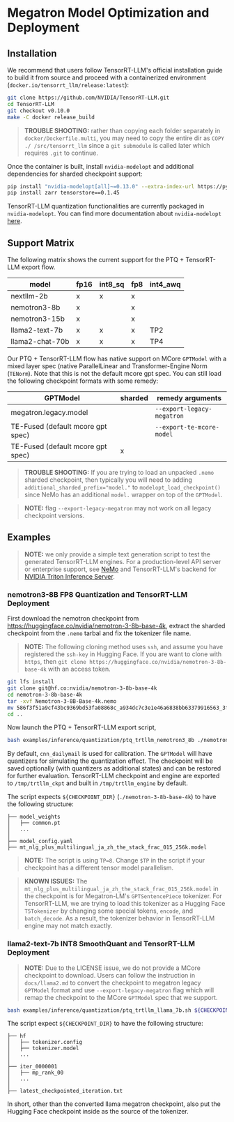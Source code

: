 # Megatron Model Optimization and Deployment

## Installation
We recommend that users follow TensorRT-LLM's official installation guide to build it from source
and proceed with a containerized environment (`docker.io/tensorrt_llm/release:latest`):

```sh
git clone https://github.com/NVIDIA/TensorRT-LLM.git
cd TensorRT-LLM
git checkout v0.10.0
make -C docker release_build
```

> **TROUBLE SHOOTING:** rather than copying each folder separately in `docker/Dockerfile.multi`,
> you may need to copy the entire dir as `COPY ./ /src/tensorrt_llm` since a `git submodule` is
> called later which requires `.git` to continue.

Once the container is built, install `nvidia-modelopt` and additional dependencies for sharded checkpoint support:
```sh
pip install "nvidia-modelopt[all]~=0.13.0" --extra-index-url https://pypi.nvidia.com
pip install zarr tensorstore==0.1.45
```
TensorRT-LLM quantization functionalities are currently packaged in `nvidia-modelopt`.
You can find more documentation about `nvidia-modelopt` [here](https://nvidia.github.io/TensorRT-Model-Optimizer/).

## Support Matrix

The following matrix shows the current support for the PTQ + TensorRT-LLM export flow.

| model                       | fp16 | int8_sq | fp8 | int4_awq |
|-----------------------------|------|---------| ----| -------- |
| nextllm-2b                  | x    | x       |   x |          |
| nemotron3-8b                | x    |         |   x |          |
| nemotron3-15b               | x    |         |   x |          |
| llama2-text-7b              | x    | x       |   x |      TP2 |
| llama2-chat-70b             | x    | x       |   x |      TP4 |

Our PTQ + TensorRT-LLM flow has native support on MCore `GPTModel` with a mixed layer spec (native ParallelLinear
and Transformer-Engine Norm (`TENorm`). Note that this is not the default mcore gpt spec. You can still load the
following checkpoint formats with some remedy:

| GPTModel                          | sharded |                        remedy arguments     |
|-----------------------------------|---------|---------------------------------------------|
| megatron.legacy.model             |         | `--export-legacy-megatron` |
| TE-Fused (default mcore gpt spec) |         | `--export-te-mcore-model`       |
| TE-Fused (default mcore gpt spec) |       x |                                             |

> **TROUBLE SHOOTING:** If you are trying to load an unpacked `.nemo` sharded checkpoint, then typically you will
> need to adding `additional_sharded_prefix="model."` to `modelopt_load_checkpoint()` since NeMo has an additional
> `model.` wrapper on top of the `GPTModel`.

> **NOTE:** flag `--export-legacy-megatron` may not work on all legacy checkpoint versions.

## Examples

> **NOTE:** we only provide a simple text generation script to test the generated TensorRT-LLM engines. For
> a production-level API server or enterprise support, see [NeMo](https://github.com/NVIDIA/NeMo) and TensorRT-LLM's
> backend for [NVIDIA Triton Inference Server](https://developer.nvidia.com/nvidia-triton-inference-server).

### nemotron3-8B FP8 Quantization and TensorRT-LLM Deployment
First download the nemotron checkpoint from https://huggingface.co/nvidia/nemotron-3-8b-base-4k, extract the
sharded checkpoint from the `.nemo` tarbal and fix the tokenizer file name.

> **NOTE:** The following cloning method uses `ssh`, and assume you have registered the `ssh-key` in Hugging Face.
> If you are want to clone with `https`, then `git clone https://huggingface.co/nvidia/nemotron-3-8b-base-4k` with an access token.

```sh
git lfs install
git clone git@hf.co:nvidia/nemotron-3-8b-base-4k
cd nemotron-3-8b-base-4k
tar -xvf Nemotron-3-8B-Base-4k.nemo
mv 586f3f51a9cf43bc9369bd53fa08868c_a934dc7c3e1e46a6838bb63379916563_3feba89c944047c19d5a1d0c07a85c32_mt_nlg_plus_multilingual_ja_zh_the_stack_frac_015_256k.model tokenizer.model
cd ..
```

Now launch the PTQ + TensorRT-LLM export script,
```sh
bash examples/inference/quantization/ptq_trtllm_nemotron3_8b ./nemotron-3-8b-base-4k None
```
By default, `cnn_dailymail` is used for calibration. The `GPTModel` will have quantizers for simulating the
quantization effect. The checkpoint will be saved optionally (with quantizers as additional states) and can
be restored for further evaluation. TensorRT-LLM checkpoint and engine are exported to `/tmp/trtllm_ckpt` and
built in `/tmp/trtllm_engine` by default.

The script expects `${CHECKPOINT_DIR}` (`./nemotron-3-8b-base-4k`) to have the following structure:
```
├── model_weights
│   ├── common.pt
│   ...
│
├── model_config.yaml
├── mt_nlg_plus_multilingual_ja_zh_the_stack_frac_015_256k.model
```

> **NOTE:** The script is using `TP=8`. Change `$TP` in the script if your checkpoint has a different tensor
> model parallelism.

> **KNOWN ISSUES:** The `mt_nlg_plus_multilingual_ja_zh_the_stack_frac_015_256k.model` in the checkpoint is for
> Megatron-LM's `GPTSentencePiece` tokenizer.
> For TensorRT-LLM, we are trying to load this tokenizer as a Hugging Face `T5Tokenizer` by changing
> some special tokens, `encode`, and `batch_decode`. As a result, the tokenizer behavior in TensorRT-LLM engine may
> not match exactly.

### llama2-text-7b INT8 SmoothQuant and TensorRT-LLM Deployment
> **NOTE:** Due to the LICENSE issue, we do not provide a MCore checkpoint to download. Users can follow
> the instruction in `docs/llama2.md` to convert the checkpoint to megatron legacy `GPTModel` format and
> use `--export-legacy-megatron` flag which will remap the checkpoint to the MCore `GPTModel` spec
> that we support.

```sh
bash examples/inference/quantization/ptq_trtllm_llama_7b.sh ${CHECKPOINT_DIR}
```

The script expect `${CHECKPOINT_DIR}` to have the following structure:
```
├── hf
│   ├── tokenizer.config
│   ├── tokenizer.model
│   ...
│
├── iter_0000001
│   ├── mp_rank_00
│   ...
│
├── latest_checkpointed_iteration.txt
```
In short, other than the converted llama megatron checkpoint, also put the Hugging Face checkpoint inside as
the source of the tokenizer.
